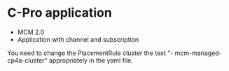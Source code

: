 # C-Pro application

- MCM 2.0
- Application with channel and subscription

You need to change the PlacementRule cluster the text "- mcm-managed-cp4a-cluster" appropriately in the yaml file.

